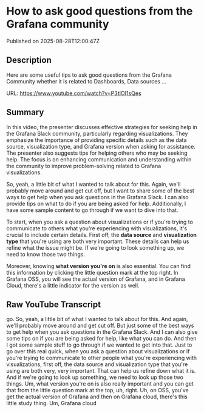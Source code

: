 # How to ask good questions from the Grafana community

Published on 2025-08-28T12:00:47Z

## Description

Here are some useful tips to ask good questions from the Grafana Community whether it is related to Dashboards, Data sources ...

URL: https://www.youtube.com/watch?v=P3tIOI1sQes

## Summary

In this video, the presenter discusses effective strategies for seeking help in the Grafana Slack community, particularly regarding visualizations. They emphasize the importance of providing specific details such as the data source, visualization type, and Grafana version when asking for assistance. The presenter also suggests tips for helping others who may be seeking help. The focus is on enhancing communication and understanding within the community to improve problem-solving related to Grafana visualizations.

So, yeah, a little bit of what I wanted to talk about for this. Again, we'll probably move around and get cut off, but I want to share some of the best ways to get help when you ask questions in the Grafana Slack. I can also provide tips on what to do if you are being asked for help. Additionally, I have some sample content to go through if we want to dive into that.

To start, when you ask a question about visualizations or if you're trying to communicate to others what you're experiencing with visualizations, it's crucial to include certain details. First off, the **data source** and **visualization type** that you're using are both very important. These details can help us refine what the issue might be. If we're going to look something up, we need to know those two things.

Moreover, knowing **what version you're on** is also essential. You can find this information by clicking the little question mark at the top right. In Grafana OSS, you will see the actual version of Grafana, and in Grafana Cloud, there's a little indicator for the version as well.

## Raw YouTube Transcript

go.
So, yeah, a little bit of what I wanted to talk about for this. And again, we'll probably move around and get cut off. But just some of the best ways to get help when you ask questions in the Grafana Slack. And I can also give some tips on if you are being asked for help, like what you can do. And then I got some sample stuff to go through if we wanted to get into that. Just to go over this real quick, when you ask a question about visualizations or if you're trying to communicate to other people what you're experiencing with visualizations, first off, the data source and visualization type that you're using are both very, very important. That can help us refine down what it is. And if we're going to look up something, we need to look up those two things. Um, what version you're on is also really important and you can get that from the little question mark at the top, uh, right. Uh, on OSS, you've get the actual version of Grafana and then on Grafana cloud, there's this little study thing. Um,
Grafana cloud

